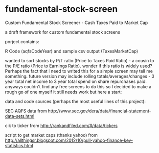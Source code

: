 # fundamental-stock-screen
Custom Fundamental Stock Screener - Cash Taxes Paid to Market Cap

a draft framework for custom fundamental stock screens


porject contains:

R Code (aqfsCodeYear) and sample csv output (TaxesMarketCap)

wanted to sort stocks by P/T ratio (Price to Taxes Paid Ratio) - a cousin to the P/E ratio (Price to Earnings Ratio).
wonder if this ratio is widely used? Perhaps the fact that I need to writed this for a simple screen may tell me something.
future version may include rolling totals/averages/changes - 3 year total net income to 3 year total spend on share repurchases paid.
anyways couldn't find any free screens to do this so I decided to make a rough go of one myself it still needs work but here a start:

data and code sources (perhaps the most useful lines of this project):

SEC AQFS data from http://www.sec.gov/dera/data/financial-statement-data-sets.html

cik to ticker from http://rankandfiled.com/#/data/tickers

script to get market caps (thanks yahoo) from http://allthingsr.blogspot.com/2012/10/pull-yahoo-finance-key-statistics.html
